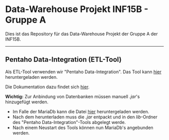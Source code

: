 # Data-Warehouse Projekt INF15B - Gruppe A

Dies ist das Repository für das Data-Warehouse Projekt der Gruppe A der INF15B.

___
## Pentaho Data-Integration (ETL-Tool)

Als ETL-Tool verwenden wir "Pentaho Data-Integration".
Das Tool kann [hier](https://sourceforge.net/projects/pentaho/files/latest/download?source=files) heruntergeladen werden.

Die Dokumentation dazu findet sich [hier](https://help.pentaho.com/Documentation/8.0/Products/Data_Integration).

**Wichtig:** Zur Anbindung von Datenbanken müssen manuell _.jar_'s hinzugefügt werden. 
* Im Falle der MariaDb kann die Datei [hier](https://downloads.mariadb.org/connector-java/) heruntergeladen werden.
* Nach dem herunterladen muss die _.jar_ entpackt und in den _lib_-Ordner des "Pentaho Data-Integration"-Tools abgelegt werde.
* Nach einem Neustart des Tools können nun MariaDb's angebunden werden.